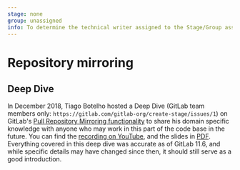 ```yaml
---
stage: none
group: unassigned
info: To determine the technical writer assigned to the Stage/Group associated with this page, see https://about.gitlab.com/handbook/engineering/ux/technical-writing/#assignments
---
```


# Repository mirroring

## Deep Dive

In December 2018, Tiago Botelho hosted a Deep Dive (GitLab team members only: `https://gitlab.com/gitlab-org/create-stage/issues/1`)
on GitLab's [Pull Repository Mirroring functionality](../user/project/repository/repository_mirroring.md#pulling-from-a-remote-repository)
to share his domain specific knowledge with anyone who may work in this part of the
code base in the future. You can find the [recording on YouTube](https://www.youtube.com/watch?v=sSZq0fpdY-Y),
and the slides in [PDF](https://gitlab.com/gitlab-org/create-stage/uploads/8693404888a941fd851f8a8ecdec9675/Gitlab_Create_-_Pull_Mirroring_Deep_Dive.pdf).
Everything covered in this deep dive was accurate as of GitLab 11.6, and while specific
details may have changed since then, it should still serve as a good introduction.
